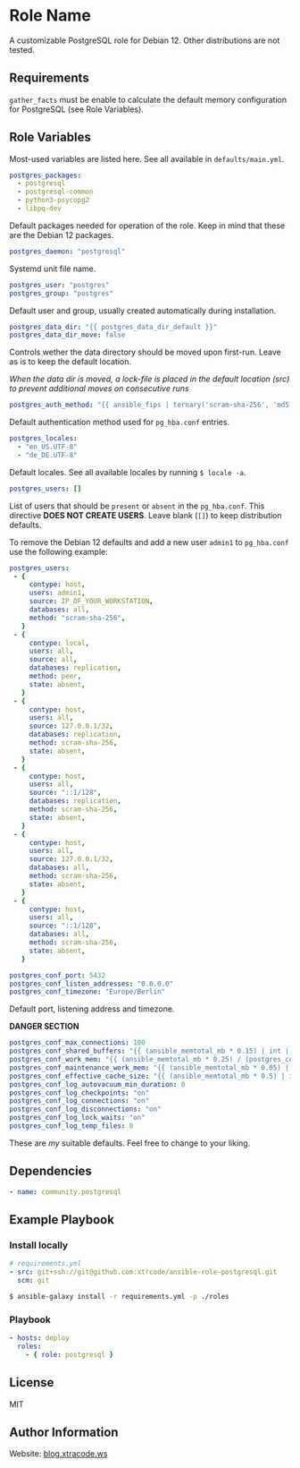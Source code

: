 Role Name
=========

A customizable PostgreSQL role for Debian 12. Other distributions are not tested.

Requirements
------------

`gather_facts` must be enable to calculate the default memory configuration for PostgreSQL (see Role Variables).

Role Variables
--------------

Most-used variables are listed here. See all available in `defaults/main.yml`.

```yaml
postgres_packages:
  - postgresql
  - postgresql-common
  - python3-psycopg2
  - libpq-dev
```
Default packages needed for operation of the role. Keep in mind that these are the Debian 12 packages.

```yaml
postgres_daemon: "postgresql"
```

Systemd unit file name.

```yaml
postgres_user: "postgres"
postgres_group: "postgres"
```
Default user and group, usually created automatically during installation.

```yaml
postgres_data_dir: "{{ postgres_data_dir_default }}"
postgres_data_dir_move: false
```

Controls wether the data directory should be moved upon first-run. Leave as is to keep the default location.

_When the data dir is moved, a lock-file is placed in the default location (src) to prevent additional moves on consecutive runs_

```yaml
postgres_auth_method: "{{ ansible_fips | ternary('scram-sha-256', 'md5') }}"
```
Default authentication method used for `pg_hba.conf` entries.

```yaml
postgres_locales:
  - "en_US.UTF-8"
  - "de_DE.UTF-8"
```
Default locales. See all available locales by running `$ locale -a`.

```yaml
postgres_users: []
```
 List of users that should be `present` or `absent` in the `pg_hba.conf`. This directive **DOES NOT CREATE USERS**. Leave blank (`[]`) to keep distribution defaults.

 To remove the Debian 12 defaults and add a new user `admin1` to  `pg_hba.conf` use the following example:
 ```yaml
 postgres_users: 
  - {
      contype: host,
      users: admin1,
      source: IP_OF_YOUR_WORKSTATION,
      databases: all,
      method: "scram-sha-256",
    }
  - {
      contype: local,
      users: all,
      source: all,
      databases: replication,
      method: peer,
      state: absent,
    }
  - {
      contype: host,
      users: all,
      source: 127.0.0.1/32,
      databases: replication,
      method: scram-sha-256,
      state: absent,
    }
  - {
      contype: host,
      users: all,
      source: "::1/128",
      databases: replication,
      method: scram-sha-256,
      state: absent,
    }
  - {
      contype: host,
      users: all,
      source: 127.0.0.1/32,
      databases: all,
      method: scram-sha-256,
      state: absent,
    }
  - {
      contype: host,
      users: all,
      source: "::1/128",
      databases: all,
      method: scram-sha-256,
      state: absent,
    }

 ```

```yaml
postgres_conf_port: 5432
postgres_conf_listen_addresses: "0.0.0.0"
postgres_conf_timezone: "Europe/Berlin"
```
Default port, listening address and timezone.

**DANGER SECTION**
 ```yaml
postgres_conf_max_connections: 100
postgres_conf_shared_buffers: "{{ (ansible_memtotal_mb * 0.15) | int | abs }}MB"
postgres_conf_work_mem: "{{ (ansible_memtotal_mb * 0.25) / (postgres_conf_max_connections | int) | int | abs }}MB"
postgres_conf_maintenance_work_mem: "{{ (ansible_memtotal_mb * 0.05) | int | abs }}MB"
postgres_conf_effective_cache_size: "{{ (ansible_memtotal_mb * 0.5) | int | abs }}MB"
postgres_conf_log_autovacuum_min_duration: 0
postgres_conf_log_checkpoints: "on"
postgres_conf_log_connections: "on"
postgres_conf_log_disconnections: "on"
postgres_conf_log_lock_waits: "on"
postgres_conf_log_temp_files: 0
 ```

 These are _my_ suitable defaults. Feel free to change to your liking.

Dependencies
------------

```yaml
- name: community.postgresql
```

Example Playbook
----------------

### Install locally
```yaml
# requirements.yml
- src: git+ssh://git@github.com:xtrcode/ansible-role-postgresql.git
  scm: git
```

```bash
$ ansible-galaxy install -r requirements.yml -p ./roles
```

### Playbook
```yaml
- hosts: deploy
  roles:
    - { role: postgresql }
```

License
-------

MIT 

Author Information
------------------

Website: [blog.xtracode.ws](https://blog.xtracode.ws)
